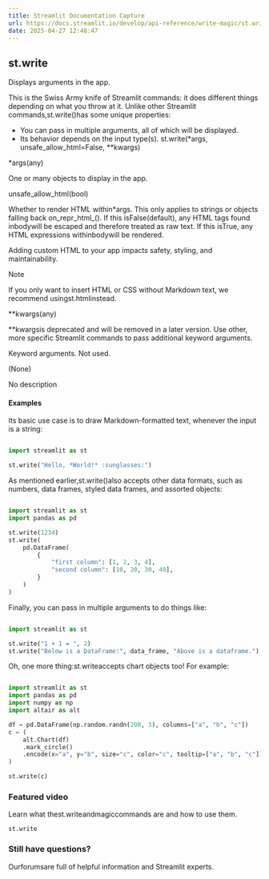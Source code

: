 ```yaml
---
title: Streamlit Documentation Capture
url: https://docs.streamlit.io/develop/api-reference/write-magic/st.write
date: 2025-04-27 12:48:47
---
```


## st.write

Displays arguments in the app.

This is the Swiss Army knife of Streamlit commands: it does different
things depending on what you throw at it. Unlike other Streamlit
commands,st.write()has some unique properties:

- You can pass in multiple arguments, all of which will be displayed.
- Its behavior depends on the input type(s).
st.write(*args, unsafe_allow_html=False, **kwargs)

*args(any)

One or many objects to display in the app.

unsafe_allow_html(bool)

Whether to render HTML within*args. This only applies to
strings or objects falling back on_repr_html_(). If this isFalse(default), any HTML tags found inbodywill be
escaped and therefore treated as raw text. If this isTrue, any
HTML expressions withinbodywill be rendered.

Adding custom HTML to your app impacts safety, styling, and
maintainability.

Note

If you only want to insert HTML or CSS without Markdown text,
we recommend usingst.htmlinstead.

**kwargs(any)

**kwargsis deprecated and will be removed in a later version.
Use other, more specific Streamlit commands to pass additional
keyword arguments.

Keyword arguments. Not used.

(None)

No description

#### Examples

Its basic use case is to draw Markdown-formatted text, whenever the
input is a string:

```python

import streamlit as st

st.write("Hello, *World!* :sunglasses:")

```

As mentioned earlier,st.write()also accepts other data formats, such as
numbers, data frames, styled data frames, and assorted objects:

```python

import streamlit as st
import pandas as pd

st.write(1234)
st.write(
    pd.DataFrame(
        {
            "first column": [1, 2, 3, 4],
            "second column": [10, 20, 30, 40],
        }
    )
)

```

Finally, you can pass in multiple arguments to do things like:

```python

import streamlit as st

st.write("1 + 1 = ", 2)
st.write("Below is a DataFrame:", data_frame, "Above is a dataframe.")

```

Oh, one more thing:st.writeaccepts chart objects too! For example:

```python

import streamlit as st
import pandas as pd
import numpy as np
import altair as alt

df = pd.DataFrame(np.random.randn(200, 3), columns=["a", "b", "c"])
c = (
    alt.Chart(df)
    .mark_circle()
    .encode(x="a", y="b", size="c", color="c", tooltip=["a", "b", "c"])
)

st.write(c)

```

### Featured video

Learn what thest.writeandmagiccommands are and how to use them.

`st.write`

### Still have questions?

Ourforumsare full of helpful information and Streamlit experts.
